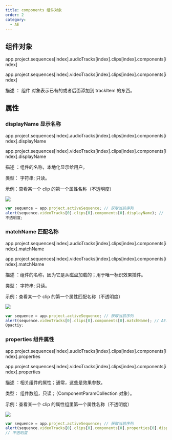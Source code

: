 ```yaml
---
title: components 组件对象
order: 2
category:
  - AE
---
```


## 组件对象

app.project.sequences[index].audioTracks[index].clips[index].components[index]

app.project.sequences[index].videoTracks[index].clips[index].components[index]

描述 ： 组件 对象表示已有的或者后面添加到 trackItem 的东西。

## 属性

### displayName 显示名称

app.project.sequences[index].audioTracks[index].clips[index].components[index].displayName

app.project.sequences[index].videoTracks[index].clips[index].components[index].displayName

描述 ：组件的名称，本地化显示给用户。

类型： 字符串; 只读。

示例：查看某一个 clip 的第一个属性名称（不透明度）

![](https://cdn.yuelili.com/20211027144056.png)

```javascript
var sequence = app.project.activeSequence; // 获取当前序列
alert(sequence.videoTracks[0].clips[0].components[0].displayName); //
不透明度;
```

### matchName 匹配名称

app.project.sequences[index].audioTracks[index].clips[index].components[index].matchName

app.project.sequences[index].videoTracks[index].clips[index].components[index].matchName

描述 ：组件的名称，因为它是从磁盘加载的；用于唯一标识效果插件。

类型： 字符串; 只读。

示例：查看某一个 clip 的第一个属性匹配名称（不透明度）

![](https://cdn.yuelili.com/20211027144056.png)

```javascript
var sequence = app.project.activeSequence; // 获取当前序列
alert(sequence.videoTracks[0].clips[0].components[0].matchName); // AE.ADBE
Opactiy;
```

### properties 组件属性

app.project.sequences[index].audioTracks[index].clips[index].components[index].properties

app.project.sequences[index].videoTracks[index].clips[index].components[index].properties

描述 ：相关组件的属性；通常，这些是效果参数。

类型： 组件数组，只读；（ComponentParamCollection 对象）。

示例：查看某一个 clip 的属性组里第一个属性名称（不透明度）

![](https://cdn.yuelili.com/20211027144056.png)

```javascript
var sequence = app.project.activeSequence; // 获取当前序列
alert(sequence.videoTracks[0].clips[0].components[0].properties[0].displayName);
// 不透明度
```
